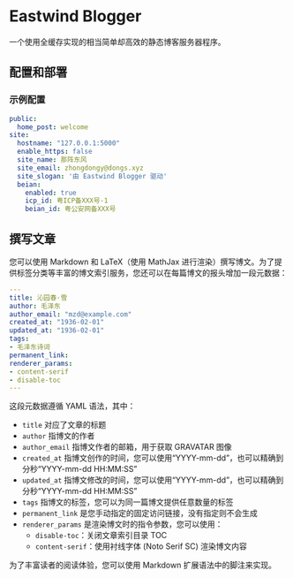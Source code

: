 # Eastwind Blogger

一个使用全缓存实现的相当简单却高效的静态博客服务器程序。


## 配置和部署

### 示例配置

```yaml
public:
  home_post: welcome
site:
  hostname: "127.0.0.1:5000"
  enable_https: false
  site_name: 那阵东风
  site_email: zhongdongy@dongs.xyz
  site_slogan: '由 Eastwind Blogger 驱动'
  beian:
    enabled: true
    icp_id: 粤ICP备XXX号-1
    beian_id: 粤公安网备XXX号
```

## 撰写文章

您可以使用 Markdown 和 LaTeX（使用 MathJax 进行渲染）撰写博文。为了提供标签分类等丰富的博文索引服务，您还可以在每篇博文的报头增加一段元数据：

```yaml
---
title: 沁园春·雪
author: 毛泽东
author_email: "mzd@example.com"
created_at: "1936-02-01"
updated_at: "1936-02-01"
tags:
- 毛泽东诗词
permanent_link: 
renderer_params: 
- content-serif
- disable-toc
---
```

这段元数据遵循 YAML 语法，其中：
- `title` 对应了文章的标题
- `author` 指博文的作者
- `author_email` 指博文作者的邮箱，用于获取 GRAVATAR 图像
- `created_at` 指博文创作的时间，您可以使用“YYYY-mm-dd”，也可以精确到分秒“YYYY-mm-dd HH:MM:SS”
- `updated_at` 指博文修改的时间，您可以使用“YYYY-mm-dd”，也可以精确到分秒“YYYY-mm-dd HH:MM:SS”
- `tags` 指博文的标签，您可以为同一篇博文提供任意数量的标签
- `permanent_link` 是您手动指定的固定访问链接，没有指定则不会生成
- `renderer_params` 是渲染博文时的指令参数，您可以使用：
  - `disable-toc`：关闭文章索引目录 TOC
  - `content-serif`：使用衬线字体 (Noto Serif SC) 渲染博文内容

为了丰富读者的阅读体验，您可以使用 Markdown 扩展语法中的脚注来实现。
